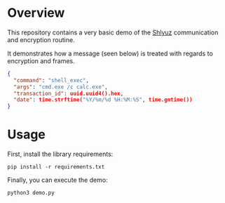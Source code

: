 # Overview
This repository contains a very basic demo of the [Shlyuz](https://github.com/shlyuz) communication and encryption routine.

It demonstrates how a message (seen below) is treated with regards to encryption and frames.

```json
{
  "command": "shell_exec",
  "args": "cmd.exe /c calc.exe",
  "transaction_id": uuid.uuid4().hex,
  "date": time.strftime("%Y/%m/%d %H:%M:%S", time.gmtime())
}
```

# Usage

First, install the library requirements:

```shell
pip install -r requirements.txt
```

Finally, you can execute the demo:

```shell
python3 demo.py
```
